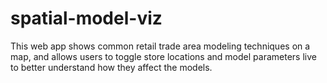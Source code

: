 # spatial-model-viz

This web app shows common retail trade area modeling techniques on a map, and allows users to toggle store locations and model parameters live to better understand how they affect the models.
